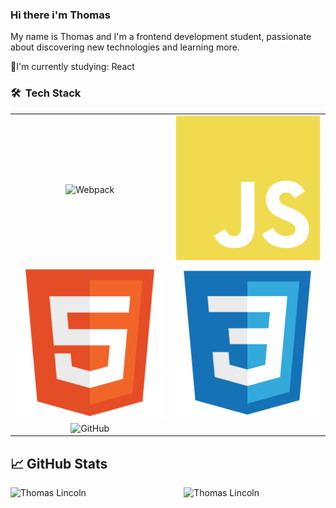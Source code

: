 ### Hi there i'm Thomas
<p>My name is Thomas and I'm a frontend development student, passionate about discovering new technologies and learning more.</p>

🌱I'm currently studying: React

### 🛠 &nbsp;Tech Stack

|           |           |
| :-------: | :-------: |
|   ![Webpack](https://raw.githubusercontent.com/webpack/media/master/logo/icon.png)   |   ![JavaScript](https://raw.githubusercontent.com/devicons/devicon/master/icons/javascript/javascript-plain.svg)   |
|   ![HTML5](https://raw.githubusercontent.com/devicons/devicon/master/icons/html5/html5-original.svg)   |   ![CSS3](https://raw.githubusercontent.com/devicons/devicon/master/icons/css3/css3-original.svg)   |
|   ![GitHub](https://icongr.am/devicon/github-original-wordmark.svg?size=128&color=000000)   |           |


## &#x1f4c8; GitHub Stats

<div>
    <p align="left"><img height="170" width="45%" align="left" src="https://github-readme-stats.vercel.app/api/top-langs?username=ThomasLincoln&show_icons=true&locale=en&layout=compact&theme=radical"  alt="Thomas Lincoln"/></p> 
    <p><img align="right" height="170" width="45%" src="https://github-readme-streak-stats.herokuapp.com/?user=ThomasLincoln&theme=radical" alt="Thomas Lincoln" /></p>

</div>
